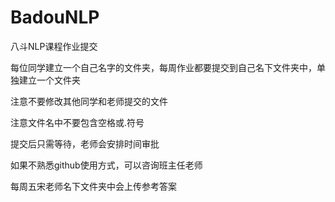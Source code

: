 # BadouNLP

八斗NLP课程作业提交

每位同学建立一个自己名字的文件夹，每周作业都要提交到自己名下文件夹中，单独建立一个文件夹

注意不要修改其他同学和老师提交的文件

注意文件名中不要包含空格或.符号

提交后只需等待，老师会安排时间审批

如果不熟悉github使用方式，可以咨询班主任老师

每周五宋老师名下文件夹中会上传参考答案
